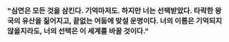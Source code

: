 ### "심연은 모든 것을 삼킨다. 기억마저도. 하지만 너는 선택받았다. 타락한 왕국의 유산을 짊어지고, 끝없는 어둠에 맞설 운명이다. 너의 이름은 기억되지 않을지라도, 너의 선택은 이 세계를 바꿀 것이다."

